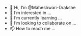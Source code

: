 - 👋 Hi, I’m @Maheshwari-Drakshe
- 👀 I’m interested in ...
- 🌱 I’m currently learning ...
- 💞️ I’m looking to collaborate on ...
- 📫 How to reach me ...

<!---
Maheshwari-Drakshe/Maheshwari-Drakshe is a ✨ special ✨ repository because its `README.md` (this file) appears on your GitHub profile.
You can click the Preview link to take a look at your changes.
--->
